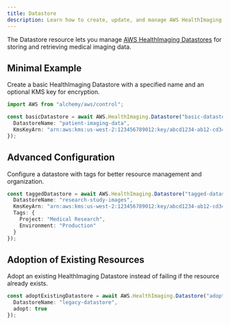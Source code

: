 ```yaml
---
title: Datastore
description: Learn how to create, update, and manage AWS HealthImaging Datastores using Alchemy Cloud Control.
---
```


The Datastore resource lets you manage [AWS HealthImaging Datastores](https://docs.aws.amazon.com/healthimaging/latest/userguide/) for storing and retrieving medical imaging data.

## Minimal Example

Create a basic HealthImaging Datastore with a specified name and an optional KMS key for encryption.

```ts
import AWS from "alchemy/aws/control";

const basicDatastore = await AWS.HealthImaging.Datastore("basic-datastore", {
  DatastoreName: "patient-imaging-data",
  KmsKeyArn: "arn:aws:kms:us-west-2:123456789012:key/abcd1234-ab12-cd34-ef56-1234567890ab"
});
```

## Advanced Configuration

Configure a datastore with tags for better resource management and organization.

```ts
const taggedDatastore = await AWS.HealthImaging.Datastore("tagged-datastore", {
  DatastoreName: "research-study-images",
  KmsKeyArn: "arn:aws:kms:us-west-2:123456789012:key/abcd1234-ab12-cd34-ef56-1234567890ab",
  Tags: {
    Project: "Medical Research",
    Environment: "Production"
  }
});
```

## Adoption of Existing Resources

Adopt an existing HealthImaging Datastore instead of failing if the resource already exists.

```ts
const adoptExistingDatastore = await AWS.HealthImaging.Datastore("adopt-datastore", {
  DatastoreName: "legacy-datastore",
  adopt: true
});
```
